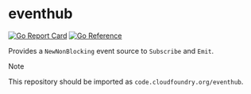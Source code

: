 # eventhub
[![Go Report Card](https://goreportcard.com/badge/code.cloudfoundry.org/eventhub)](https://goreportcard.com/report/code.cloudfoundry.org/eventhub)
[![Go Reference](https://pkg.go.dev/badge/code.cloudfoundry.org/eventhub.svg)](https://pkg.go.dev/code.cloudfoundry.org/eventhub)

Provides a `NewNonBlocking` event source to `Subscribe` and `Emit`.

> [!NOTE]
>
> This repository should be imported as `code.cloudfoundry.org/eventhub`.
